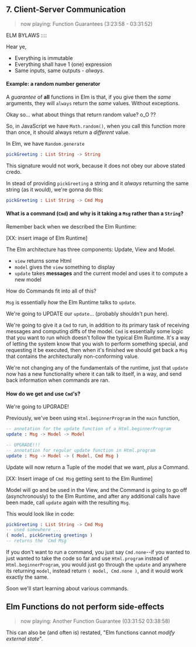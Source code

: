## 7. Client-Server Communication
> now playing: Function Guarantees (3:23:58 - 03:31:52)

ELM BYLAWS ::::

Hear ye,

- Everything is immutable
- Everything shall have 1 (one) expression
- Same inputs, same outputs - _always_.

#### Example: a random number generator

A _guarantee_ of **all** functions in Elm is that, if you give them the _same_
arguments, they will `always` return the _same_ values. Without exceptions.

Okay so... what about things that return random value? o_O ??

So, in JavaScript we have `Math.random()`, when you call this function more than
once, it should always return a _different_ value.

In Elm, we have `Random.generate`

```elm
pickGreeting : List String -> String
```

This signature would not work, because it does not obey our above stated credo.

In stead of providing `pickGreeting` a string and it _always_ returning the same
string (as it would), we're gonna do this:

```elm
pickGreeting : List String -> Cmd Msg
```

#### What is a command (`Cmd`) and why is it taking a `Msg` rather than a `String`?

Remember back when we described the Elm Runtime:

[XX: insert image of Elm Runtime]

The Elm architecture has three components: Update, View and Model.

- `view` returns some Html
- `model` gives the `view` something to display
- `update` takes **messages** and the current model and uses it to compute a new model

How do Commands fit into all of this?

`Msg` is essentially _how_ the Elm Runtime talks to `update`.

We're going to UPDATE our `update`... (probably shouldn't pun here).

We're going to give it a `Cmd` to run, in addition to its primary task of
receiving messages and computing diffs of the model. `Cmd` is essentially some
logic that you want to run which doesn't follow the typical Elm Runtime. It's
a way of letting the system know that you wish to perform something special,
and requesting it be executed, then when it's finished we should get back a
`Msg` that contains the architecturally non-conforming value.

We're not changing any of the fundamentals of the runtime, just that `update`
now has a new functionality where it can talk to itself, in a way, and send back
information when commands are ran.

#### How do we get and use `Cmd`'s?

We're going to UPGRADE!

Previously, we've been using `Html.beginnerProgram` in the `main` function,

```elm
-- annotation for the update function of a Html.beginnerProgram
update : Msg -> Model -> Model

-- UPGRADE!!!
-- annotation for regular update function in Html.program
update : Msg -> Model -> ( Model, Cmd Msg )
```

Update will now return a Tuple of the model that we want, _plus_ a Command.

[XX: Insert image of `Cmd Msg` getting sent to the Elm Runtime]

Model will go and be used in the View, and the Command is going to go off
(asynchronously) to the Elm Runtime, and after any additional calls have been made,
call `update` again with the resulting `Msg`.

This would look like in code:

```elm
pickGreeting : List String -> Cmd Msg
-- used somewhere ...
( model, pickGreeting greetings )
-- returns the `Cmd Msg`
```

If you don't want to run a command, you just say `Cmd.none`--if you wanted to just
wanted to take the code so far and use `Html.program` instead of `Html.beginnerProgram`,
you would just go through the `update` and anywhere its returning `model`, instead
return `( model, Cmd.none )`, and it would work exactly the same.

Soon we'll start learning about various commands.

## Elm Functions do not perform side-effects
> now playing: Another Function Guarantee (03:31:52 03:38:58)

This can also be (and often is) restated, "Elm functions cannot _modify external state_".

